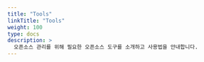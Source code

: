 ```yaml
---
title: "Tools"
linkTitle: "Tools"
weight: 100
type: docs
description: >
  오픈소스 관리를 위해 필요한 오픈소스 도구를 소개하고 사용법을 안내합니다. 
---
```

